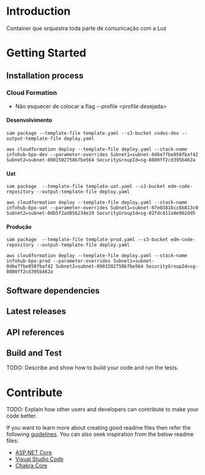 # Introduction 
Container que orquestra toda parte de comunicação com a Luz
# Getting Started

## Installation process
### Cloud Formation
- Não esquecer de colocar a flag --profile \<profile desejada\>
#### Desenvolvimento
    sam package --template-file template.yaml --s3-bucket codes-dev --output-template-file deploy.yaml
	
	aws cloudformation deploy --template-file deploy.yaml --stack-name infohub-bpo-dev --parameter-overrides Subnet1=subnet-0d6e7fbe050fbaf42 Subnet2=subnet-0901502758b7be564 SecurityGroupId=sg-0800ff2cd395b462a
#### Uat

    sam package  --template-file template-uat.yaml --s3-bucket edm-code-repository --output-template-file deploy.yaml
	
	aws cloudformation deploy --template-file deploy.yaml --stack-name infohub-bpo-uat --parameter-overrides Subnet1=subnet-07e0381bcc6b813c0 Subnet2=subnet-0db5f2ad856234e19 SecurityGroupId=sg-02fdc411a9e962dd5
#### Produção

    sam package  --template-file template-prod.yaml --s3-bucket edm-code-repository --output-template-file deploy.yaml
	
	aws cloudformation deploy --template-file deploy.yaml --stack-name infohub-bpo-prod --parameter-overrides Subnet1=subnet-0d6e7fbe050fbaf42 Subnet2=subnet-0901502758b7be564 SecurityGroupId=sg-0800ff2cd395b462a

## Software dependencies
## Latest releases
## API references

## Build and Test
TODO: Describe and show how to build your code and run the tests. 

# Contribute
TODO: Explain how other users and developers can contribute to make your code better. 

If you want to learn more about creating good readme files then refer the following [guidelines](https://docs.microsoft.com/en-us/azure/devops/repos/git/create-a-readme?view=azure-devops). You can also seek inspiration from the below readme files:
- [ASP.NET Core](https://github.com/aspnet/Home)
- [Visual Studio Code](https://github.com/Microsoft/vscode)
- [Chakra Core](https://github.com/Microsoft/ChakraCore)